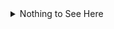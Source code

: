 <details>
<summary>Nothing to See Here</summary>

<br>

<div align=center>
      <a href="https://git.io/typing-svg"><img src="https://readme-typing-svg.demolab.com?font=VT323&size=35&duration=3500&pause=300&color=A89568&center=true&vCenter=true&width=500&lines=Hey+There!+👋;I'm+Dan+👨;aka+Danever+🤵;Full+Stack+Web+Developer+🖥️;Gamer+🎮;Memer+🤦🏽‍♂️;Whatever+🤷🏽‍♂️;...;also,+I+like+rhymes+🤣" alt="Typing SVG" /></a>
  </div>
</div>

<br>

***
<br>

![](https://komarev.com/ghpvc/?username=JunMoX140&color=880E4F&style=for-the-badge)

<h4 align="center">This is me when you view my profile ⬇️⬇️⬇️⬇️ </h4>

<h6 align="center">
  
[![Typing SVG](https://readme-typing-svg.herokuapp.com?font=Fira+Code&pause=1000&color=F3F73B&width=435&lines=%E2%A2%80%E2%A1%80%E2%A0%80%E2%A0%80%E2%A0%80%E2%A0%80%E2%A0%80%E2%A0%80%E2%A0%80%E2%A0%80%E2%A0%80%E2%A0%80%E2%A0%80%E2%A0%80%E2%A0%80%E2%A0%80%E2%A0%80%E2%A0%80%E2%A0%80%E2%A0%80%E2%A0%80%E2%A0%80%E2%A0%80%E2%A0%80%E2%A0%80%E2%A0%80%E2%A0%80%E2%A0%80%E2%A0%80%E2%A0%80)](https://git.io/typing-svg)<br>
[![Typing SVG](https://readme-typing-svg.herokuapp.com?font=Fira+Code&pause=1000&color=F3F73B&width=435&lines=%E2%A2%BB%E2%A3%BF%E2%A1%97%E2%A2%B6%E2%A3%A4%E2%A3%80%E2%A0%80%E2%A0%80%E2%A0%80%E2%A0%80%E2%A0%80%E2%A0%80%E2%A0%80%E2%A0%80%E2%A0%80%E2%A0%80%E2%A0%80%E2%A0%80%E2%A0%80%E2%A0%80%E2%A0%80%E2%A0%80%E2%A0%80%E2%A0%80%E2%A0%80%E2%A0%80%E2%A0%80%E2%A3%80%E2%A3%A0%E2%A3%84%E2%A0%80%E2%A0%80%E2%A0%80%E2%A0%80%E2%A0%80%E2%A0%80%E2%A0%80%E2%A0%80%E2%A0%80%E2%A0%80%E2%A0%80%E2%A0%80%E2%A0%80%E2%A0%80%E2%A0%80%E2%A0%80%E2%A0%80%E2%A0%80%E2%A0%80%E2%A0%80%E2%A0%80%E2%A0%80)](https://git.io/typing-svg)<br>
[![Typing SVG](https://readme-typing-svg.herokuapp.com?font=Fira+Code&pause=1000&color=F3F73B&width=435&lines=%E2%A0%80%E2%A2%BB%E2%A3%87%E2%A0%80%E2%A0%88%E2%A0%99%E2%A0%B3%E2%A3%A6%E2%A3%80%E2%A0%80%E2%A0%80%E2%A0%80%E2%A0%80%E2%A0%80%E2%A0%80%E2%A0%80%E2%A0%80%E2%A0%80%E2%A0%80%E2%A0%80%E2%A0%80%E2%A0%80%E2%A3%80%E2%A3%A4%E2%A0%B6%E2%A0%9B%E2%A0%8B%E2%A3%B9%E2%A3%BF%E2%A1%BF)](https://git.io/typing-svg)<br>
[![Typing SVG](https://readme-typing-svg.herokuapp.com?font=Fira+Code&pause=1000&color=F3F73B&width=435&lines=%E2%A0%80%E2%A0%80%E2%A0%B9%E2%A3%86%E2%A0%80%E2%A0%80%E2%A0%80%E2%A0%80%E2%A0%99%E2%A2%B7%E2%A3%84%E2%A3%80%E2%A3%80%E2%A3%80%E2%A3%A4%E2%A3%A4%E2%A3%A4%E2%A3%84%E2%A3%80%E2%A3%B4%E2%A0%9E%E2%A0%8B%E2%A0%89%E2%A0%80%E2%A0%80%E2%A0%80%E2%A2%80%E2%A3%BF%E2%A1%9F%E2%A0%81)](https://git.io/typing-svg)<br>
[![Typing SVG](https://readme-typing-svg.herokuapp.com?font=Fira+Code&pause=1000&color=F3F73B&width=435&lines=%E2%A0%80%E2%A0%80%E2%A0%80%E2%A0%99%E2%A2%B7%E2%A1%80%E2%A0%80%E2%A0%80%E2%A0%80%E2%A0%80%E2%A0%89%E2%A0%89%E2%A0%89%E2%A0%80%E2%A0%80%E2%A0%80%E2%A0%80%E2%A0%80%E2%A0%80%E2%A0%80%E2%A0%80%E2%A0%80%E2%A0%80%E2%A0%80%E2%A0%80%E2%A3%A0%E2%A1%BE%E2%A0%8B%E2%A0%80%E2%A0%80)](https://git.io/typing-svg)<br>
[![Typing SVG](https://readme-typing-svg.herokuapp.com?font=Fira+Code&pause=1000&color=F3F73B&width=435&lines=%E2%A0%80%E2%A0%80%E2%A0%80%E2%A0%80%E2%A0%88%E2%A0%BB%E2%A1%B6%E2%A0%82%E2%A0%80%E2%A0%80%E2%A0%80%E2%A0%80%E2%A0%80%E2%A0%80%E2%A0%80%E2%A0%80%E2%A0%80%E2%A0%80%E2%A0%80%E2%A0%80%E2%A0%80%E2%A0%80%E2%A2%A0%E2%A3%A0%E2%A1%BE%E2%A0%8B%E2%A0%80%E2%A0%80%E2%A0%80%E2%A0%80)](https://git.io/typing-svg)<br>
[![Typing SVG](https://readme-typing-svg.herokuapp.com?font=Fira+Code&pause=1000&color=F3F73B&width=435&lines=%E2%A0%80%E2%A0%80%E2%A0%80%E2%A0%80%E2%A0%80%E2%A3%BC%E2%A0%83%E2%A0%80%E2%A2%A0%E2%A0%92%E2%A3%86%E2%A0%80%E2%A0%80%E2%A0%80%E2%A0%80%E2%A0%80%E2%A0%80%E2%A2%A0%E2%A2%B2%E2%A3%84%E2%A0%80%E2%A0%80%E2%A0%80%E2%A2%BB%E2%A3%86%E2%A0%80%E2%A0%80%E2%A0%80%E2%A0%80%E2%A0%80)](https://git.io/typing-svg)<br>
[![Typing SVG](https://readme-typing-svg.herokuapp.com?font=Fira+Code&pause=1000&color=F3F73B&width=435&lines=%E2%A0%80%E2%A0%80%E2%A0%80%E2%A0%80%E2%A2%B0%E2%A1%8F%E2%A0%80%E2%A0%80%E2%A0%88%E2%A0%9B%E2%A0%8B%E2%A0%80%E2%A2%80%E2%A3%80%E2%A1%80%E2%A0%80%E2%A0%80%E2%A0%98%E2%A0%9B%E2%A0%83%E2%A0%80%E2%A0%80%E2%A0%80%E2%A0%88%E2%A3%BF%E2%A1%80%E2%A0%80%E2%A0%80%E2%A0%80%E2%A0%80)](https://git.io/typing-svg)<br>
[![Typing SVG](https://readme-typing-svg.herokuapp.com?font=Fira+Code&pause=1000&color=F3F73B&width=435&lines=%E2%A0%80%E2%A0%80%E2%A0%80%E2%A0%80%E2%A3%BE%E2%A1%9F%E2%A0%9B%E2%A2%B3%E2%A0%80%E2%A0%80%E2%A0%80%E2%A0%80%E2%A0%80%E2%A3%89%E2%A3%80%E2%A0%80%E2%A0%80%E2%A0%80%E2%A0%80%E2%A3%B0%E2%A2%9B%E2%A0%99%E2%A3%B6%E2%A0%80%E2%A2%B9%E2%A3%87%E2%A0%80%E2%A0%80%E2%A0%80%E2%A0%80)](https://git.io/typing-svg)<br>
[![Typing SVG](https://readme-typing-svg.herokuapp.com?font=Fira+Code&pause=1000&color=F3F73B&width=435&lines=%E2%A0%80%E2%A0%80%E2%A0%80%E2%A0%80%E2%A2%BF%E2%A1%97%E2%A0%9B%E2%A0%8B%E2%A0%80%E2%A0%80%E2%A0%80%E2%A0%80%E2%A3%BE%E2%A0%8B%E2%A0%80%E2%A2%B1%E2%A0%80%E2%A0%80%E2%A0%80%E2%A0%98%E2%A0%B2%E2%A0%97%E2%A0%8B%E2%A0%80%E2%A0%88%E2%A3%BF%E2%A0%80%E2%A0%80%E2%A0%80%E2%A0%80)](https://git.io/typing-svg)<br>
[![Typing SVG](https://readme-typing-svg.herokuapp.com?font=Fira+Code&pause=1000&color=F3F73B&width=435&lines=%E2%A0%80%E2%A0%80%E2%A0%80%E2%A0%80%E2%A0%98%E2%A2%B7%E2%A1%80%E2%A0%80%E2%A0%80%E2%A0%80%E2%A0%80%E2%A0%80%E2%A0%88%E2%A0%93%E2%A0%92%E2%A0%8B%E2%A0%80%E2%A0%80%E2%A0%80%E2%A0%80%E2%A0%80%E2%A0%80%E2%A0%80%E2%A0%80%E2%A0%80%E2%A2%BB%E2%A1%87%E2%A0%80%E2%A0%80%E2%A0%80)](https://git.io/typing-svg)<br>
[![Typing SVG](https://readme-typing-svg.herokuapp.com?font=Fira+Code&pause=1000&color=F3F73B&width=435&lines=%E2%A0%80%E2%A0%80%E2%A0%80%E2%A0%80%E2%A0%80%E2%A0%88%E2%A1%87%E2%A0%80%E2%A0%80%E2%A0%80%E2%A0%80%E2%A0%80%E2%A0%80%E2%A0%80%E2%A0%80%E2%A0%80%E2%A0%80%E2%A0%80%E2%A0%80%E2%A0%80%E2%A0%80%E2%A0%80%E2%A0%80%E2%A0%80%E2%A0%80%E2%A2%B8%E2%A3%A7%E2%A0%80%E2%A0%80%E2%A0%80)](https://git.io/typing-svg)<br>
[![Typing SVG](https://readme-typing-svg.herokuapp.com?font=Fira+Code&pause=1000&color=F3F73B&width=435&lines=%E2%A0%80%E2%A0%80%E2%A0%80%E2%A0%80%E2%A0%80%E2%A0%88%E2%A0%89%E2%A0%89%E2%A0%89%E2%A0%89%E2%A0%89%E2%A0%89%E2%A0%89%E2%A0%89%E2%A0%89%E2%A0%89%E2%A0%89%E2%A0%89%E2%A0%89%E2%A0%89%E2%A0%89%E2%A0%89%E2%A0%89%E2%A0%89%E2%A0%89%E2%A0%89%E2%A0%81%E2%A0%80%E2%A0%80%E2%A0%80)](https://git.io/typing-svg)
  
<h6 align="center"><em>
  this is Suprised Pikachu Face if you didn't get it </em></h6>
<br>
<br> 
    
***


<h4 align="center">⚡ Fun fact: </h4>

<p align="center">
<img src="https://sunsetmediawave.files.wordpress.com/2014/10/1-title1.gif"  width="100%">

<br>
<br>
<br>  
  
<h4 align="center">
❗❗❗This person is too lazy to make his profile look professional. Please come back when he has completed his bootcamp.❗❗❗
<br>
<br>
<br>

  [![PepeLaugh](https://cdn3.emoji.gg/emojis/6158_PepeLaugh.png)](https://emoji.gg/emoji/6158_PepeLaugh)
  
***
  
<!--
**JunMoX140/JunMoX140** is a ✨ _special_ ✨ repository because its `README.md` (this file) appears on your GitHub profile.

Here are some ideas to get you started:

- 🔭 I’m currently working on ...
- 🌱 I’m currently learning ...
- 👯 I’m looking to collaborate on ...
- 🤔 I’m looking for help with ...
- 💬 Ask me about ...
- 📫 How to reach me: ...
- 😄 Pronouns: ...
- ⚡ Fun fact: ...
-->
